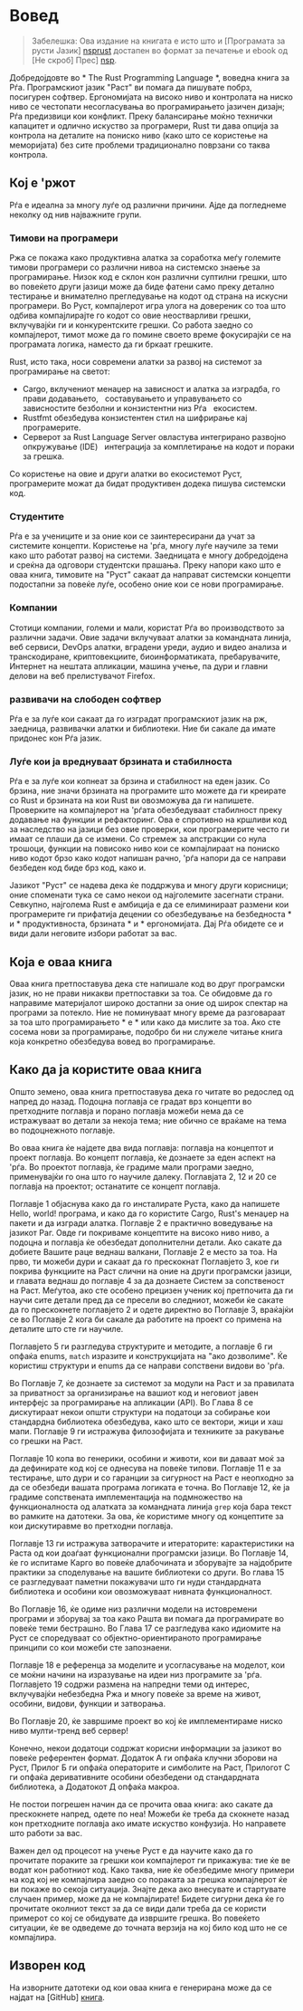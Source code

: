 # Вовед

> Забелешка: Ова издание на книгата е исто што и [Програмата за русти
> Јазик] [nsprust] достапен во формат за печатење и ebook од [Не скроб]
> Прес] [nsp].

[nsprust]: https://nostarch.com/rust
[nsp]: https://nostarch.com/

Добредојдовте во * The Rust Programming Language *, воведна книга за Рѓа.
Програмскиот јазик "Раст" ви помага да пишувате побрз, посигурен софтвер.
Ергономијата на високо ниво и контролата на ниско ниво се честопати несогласувања во програмирањето
јазичен дизајн; Рѓа предизвици кои конфликт. Преку балансирање моќно
технички капацитет и одлично искуство за програмери, Rust ти дава опција
за контрола на деталите на пониско ниво (како што се користење на меморијата) без сите проблеми
традиционално поврзани со таква контрола.

## Кој е 'ржот

Рѓа е идеална за многу луѓе од различни причини. Ајде да погледнеме неколку од нив
најважните групи.

### Тимови на програмери

Ржа се покажа како продуктивна алатка за соработка меѓу големите тимови
програмери со различни нивоа на системско знаење за програмирање. Низок код
е склон кон различни суптилни грешки, што во повеќето други јазици може да биде
фатени само преку детално тестирање и внимателно прегледување на кодот од страна на искусни
програмери. Во Руст, компајлерот игра улога на довереник со тоа што одбива
компајлирајте го кодот со овие неостварливи грешки, вклучувајќи ги и конкурентските грешки. Со работа
заедно со компајлерот, тимот може да го помине своето време фокусирајќи се на програмата
логика, наместо да ги бркаат грешките.

Rust, исто така, носи современи алатки за развој на системот за програмирање на светот:

* Cargo, вклучениот менаџер на зависност и алатка за изградба, го прави додавањето,
  составувањето и управувањето со зависностите безболни и конзистентни низ Рѓа
  екосистем.
* Rustfmt обезбедува конзистентен стил на шифрирање кај програмерите.
* Серверот за Rust Language Server овластува интегрирано развојно опкружување (IDE)
  интеграција за комплетирање на кодот и пораки за грешка.

Со користење на овие и други алатки во екосистемот Руст, програмерите можат да бидат
продуктивен додека пишува системски код.

### Студентите

Рѓа е за учениците и за оние кои се заинтересирани да учат за системите
концепти. Користење на 'рѓа, многу луѓе научиле за теми како што работат
развој на системи. Заедницата е многу добредојдена и среќна да одговори
студентски прашања. Преку напори како што е оваа книга, тимовите на "Руст" сакаат
да направат системски концепти подостапни за повеќе луѓе, особено оние кои се нови
програмирање.

### Компании

Стотици компании, големи и мали, користат Рѓа во производството за различни
задачи. Овие задачи вклучуваат алатки за командната линија, веб сервиси, DevOps алатки,
вградени уреди, аудио и видео анализа и транскодиране, криптовекциите,
биоинформатиката, пребарувачите, Интернет на нештата апликации, машина
учење, па дури и главни делови на веб прелистувачот Firefox.

### развивачи на слободен софтвер

Рѓа е за луѓе кои сакаат да го изградат програмскиот јазик на рж, заедница,
развивачки алатки и библиотеки. Ние би сакале да имате придонес кон Рѓа
јазик.

### Луѓе кои ја вреднуваат брзината и стабилноста

Рѓа е за луѓе кои копнеат за брзина и стабилност на еден јазик. Со брзина, ние
значи брзината на програмите што можете да ги креирате со Rust и брзината на
кои Rust ви овозможува да ги напишете. Проверките на компајлерот на 'рѓата обезбедуваат стабилност
преку додавање на функции и рефакторинг. Ова е спротивно на кршливи
код за наследство на јазици без овие проверки, кои програмерите често ги имаат
се плаши да се измени. Со стремеж за апстракции со нула трошоци, функции на повисоко ниво
кои се компајлираат на пониско ниво кодот брзо како кодот напишан рачно, 'рѓа
напори да се направи безбеден код биде брз код, како и.

Јазикот "Руст" се надева дека ќе поддржува и многу други корисници; оние споменати
тука се само некои од најголемите засегнати страни. Севкупно, најголема Rust е
амбиција е да се елиминираат размени кои програмерите ги прифатија
децении со обезбедување на безбедноста * и * продуктивноста, брзината * и * ергономијата. Дај
Рѓа обидете се и види дали неговите избори работат за вас.

## Која е оваа книга

Оваа книга претпоставува дека сте напишале код во друг програмски јазик, но
не прави никакви претпоставки за тоа. Се обидовме да го направиме материјалот
широко достапни за оние од широк спектар на програми за потекло. Ние
не поминуваат многу време да разговараат за тоа што програмирањето * е * или како да мислите
за тоа. Ако сте сосема нови за програмирање, подобро би ни служеле
читање книга која конкретно обезбедува вовед во програмирање.

## Како да ја користите оваа книга

Општо земено, оваа книга претпоставува дека го читате во редослед од напред до
назад. Подоцна поглавја се градат врз концепти во претходните поглавја и порано
поглавја можеби нема да се истражуваат во детали за некоја тема; ние обично се враќаме на
тема во подоцнежното поглавје.

Во оваа книга ќе најдете два вида поглавја: поглавја на концептот и проект
поглавја. Во концепт поглавја, ќе дознаете за еден аспект на 'рѓа. Во проектот
поглавја, ќе градиме мали програми заедно, применувајќи го она што го научиле
далеку. Поглавјата 2, 12 и 20 се поглавја на проектот; останатите се концепт поглавја.

Поглавје 1 објаснува како да го инсталирате Руста, како да напишете Hello, world! програма,
и како да го користите Cargo, Rust's менаџер на пакети и да изгради алатка. Поглавје 2 е
практично воведување на јазикот Раг. Овде ги покриваме концептите на високо ниво
ниво, а подоцна и поглавја ќе обезбедат дополнителни детали. Ако сакате да добиете
Вашите раце веднаш валкани, Поглавје 2 е место за тоа. На прво, ти
можеби дури и сакаат да го прескокнат Поглавјето 3, кое ги покрива функциите на Раст слични на оние
на други програмски јазици, и главата веднаш до поглавје 4 за да дознаете
Систем за сопственост на Раст. Меѓутоа, ако сте особено прецизен ученик
кој претпочита да ги научи сите детали пред да се пресели во следниот, можеби ќе сакате
да го прескокнете поглавјето 2 и одете директно во Поглавје 3, враќајќи се во Поглавје 2 кога
би сакале да работите на проект со примена на деталите што сте ги научиле.

Поглавјето 5 ги разгледува структурите и методите, а поглавје 6 ги опфаќа enums, `match`
изразите и конструкцијата на "ако дозволиме". Ќе користиш структури и
enums да се направи сопствени видови во 'рѓа.

Во Поглавје 7, ќе дознаете за системот за модули на Раст и за правилата за приватност
за организирање на вашиот код и неговиот јавен интерфејс за програмирање на апликации
(API). Во Глава 8 се дискутираат некои општи структури на податоци за собирање кои
стандардна библиотека обезбедува, како што се вектори, жици и хаш мапи. Поглавје 9
ги истражува филозофијата и техниките за ракување со грешки на Раст.

Поглавје 10 копа во генерики, особини и животи, кои ви даваат моќ
за да дефинирате код кој се однесува на повеќе типови. Поглавје 11 е за тестирање,
што дури и со гаранции за сигурност на Раст е неопходно за да се обезбеди вашата програма
логиката е точна. Во Поглавје 12, ќе ја градиме сопствената имплементација на подмножество
на функционалноста од алатката за командната линија `grep` која бара текст
во рамките на датотеки. За ова, ќе користиме многу од концептите за кои дискутиравме во
претходни поглавја.

Поглавје 13 ги истражува затворачите и итераторите: карактеристики на Раста од кои доаѓаат
функционални програмски јазици. Во Поглавје 14, ќе го испитаме Карго во повеќе
длабочината и зборувајте за најдобрите практики за споделување на вашите библиотеки со други.
Во глава 15 се разгледуваат паметни покажувачи што ги нуди стандардната библиотека и
особини кои овозможуваат нивната функционалност.


Во Поглавје 16, ќе одиме низ различни модели на истовремени програми
и зборувај за тоа како Рашта ви помага да програмирате во повеќе теми бестрашно.
Во Глава 17 се разгледува како идиомите на Руст се споредуваат со објектно-ориентираното програмирање
принципи со кои можеби сте запознаени.

Поглавје 18 е референца за моделите и усогласување на моделот, кои се моќни
начини на изразување на идеи низ програмите за 'рѓа. Поглавјето 19 содржи
размена на напредни теми од интерес, вклучувајќи небезбедна Ржа и многу повеќе
за време на живот, особини, видови, функции и затворања.

Во Поглавје 20, ќе завршиме проект во кој ќе имплементираме ниско ниво
мулти-тренд веб сервер!

Конечно, некои додатоци содржат корисни информации за јазикот во
повеќе референтен формат. Додаток А ги опфаќа клучни зборови на Руст, Прилог Б
ги опфаќа операторите и симболите на Раст, Прилогот C ги опфаќа деривативните особини
обезбедени од стандардната библиотека, а Додатокот Д опфаќа макроа.

Не постои погрешен начин да се прочита оваа книга: ако сакате да прескокнете напред, одете по неа!
Можеби ќе треба да скокнете назад кон претходните поглавја ако имате искуство
конфузија. Но направете што работи за вас.

Важен дел од процесот на учење Руст е да научите како да го прочитате
пораките за грешки кои компајлерот ги прикажува: тие ќе ве водат кон работниот код.
Како таква, ние ќе обезбедиме многу примери на код кој не компајлира заедно со
пораката за грешка компајлерот ќе ви покаже во секоја ситуација. Знајте дека ако
внесувате и стартувате случаен пример, може да не компајлирате! Бидете сигурни дека ќе го прочитате
околниот текст за да се види дали треба да се користи примерот со кој се обидувате да извршите
грешка. Во повеќето ситуации, ќе ве одведеме до точната верзија на кој било код
што не се компајлира.

## Изворен код

На изворните датотеки од кои оваа книга е генерирана може да се најдат на
[GitHub] [книга].

[книга]: https://github.com/rust-lang/book/tree/master/second-edition/src

